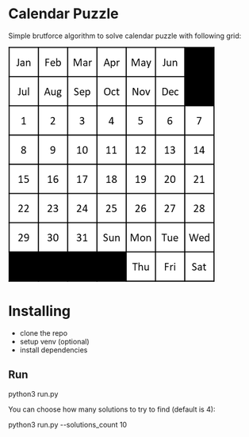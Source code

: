 # Calendar Puzzle
Simple brutforce algorithm to solve calendar puzzle with following grid:

![Puzzle picture](https://github.com/tossadar/calendar-puzzle/blob/master/resources/empty_board.png)

# Installing
- clone the repo
- setup venv (optional)
- install dependencies

## Run
python3 run.py

You can choose how many solutions to try to find (default is 4):

python3 run.py --solutions_count 10
